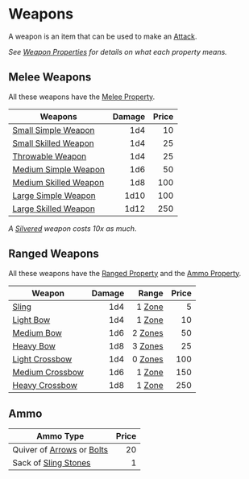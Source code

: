 # Weapons

A weapon is an item that can be used to make an [Attack](../../Game%20Procedures/Combat/Attack.md).

*See [Weapon Properties](../Weapon%20Properties/{Weapon%20Properties}.md) for details on what each property means.*

## Melee Weapons

All these weapons have the [Melee Property](../Weapon%20Properties/Melee%20Property.md).

| Weapons                                                               | Damage | Price |
| --------------------------------------------------------------------- | -----: | ----: |
| [Small Simple Weapon](Melee%20Weapons/Small%20Simple%20Weapon.md)     |    1d4 |    10 |
| [Small Skilled Weapon](Melee%20Weapons/Small%20Skilled%20Weapon.md)   |    1d4 |    25 |
| [Throwable Weapon](Melee%20Weapons/Throwable%20Weapon.md)             |    1d4 |    25 |
| [Medium Simple Weapon](Melee%20Weapons/Medium%20Simple%20Weapon.md)   |    1d6 |    50 |
| [Medium Skilled Weapon](Melee%20Weapons/Medium%20Skilled%20Weapon.md) |    1d8 |   100 |
| [Large Simple Weapon](Melee%20Weapons/Large%20Simple%20Weapon.md)     |   1d10 |   100 |
| [Large Skilled Weapon](Melee%20Weapons/Large%20Skilled%20Weapon.md)   |   1d12 |   250 |

*A [Silvered](../Material%20Properties/Silvered%20Property.md) weapon costs 10x as much*.

## Ranged Weapons

All these weapons have the [Ranged Property](../Weapon%20Properties/Ranged%20Property.md) and the [Ammo Property](../Weapon%20Properties/Ammo%20Property.md).

| Weapon                                                   | Damage |                                                        Range | Price |
| -------------------------------------------------------- | -----: | -----------------------------------------------------------: | ----: |
| [Sling](Ranged%20Weapons/Sling.md)                       |    1d4 |  1 [Zone](../../Game%20Procedures/Core%20Procedures/Zone.md) |     5 |
| [Light Bow](Ranged%20Weapons/Light%20Bow.md)             |    1d4 |  1 [Zone](../../Game%20Procedures/Core%20Procedures/Zone.md) |    10 |
| [Medium Bow](Ranged%20Weapons/Medium%20Bow.md)           |    1d6 | 2 [Zones](../../Game%20Procedures/Core%20Procedures/Zone.md) |    50 |
| [Heavy Bow](Ranged%20Weapons/Heavy%20Bow.md)             |    1d8 | 3 [Zones](../../Game%20Procedures/Core%20Procedures/Zone.md) |    25 |
| [Light Crossbow](Ranged%20Weapons/Light%20Crossbow.md)   |    1d4 | 0 [Zones](../../Game%20Procedures/Core%20Procedures/Zone.md) |   100 |
| [Medium Crossbow](Ranged%20Weapons/Medium%20Crossbow.md) |    1d6 |  1 [Zone](../../Game%20Procedures/Core%20Procedures/Zone.md) |   150 |
| [Heavy Crossbow](Ranged%20Weapons/Heavy%20Crossbow.md)   |    1d8 |  1 [Zone](../../Game%20Procedures/Core%20Procedures/Zone.md) |   250 |

## Ammo

| Ammo Type                                                  | Price |
| ---------------------------------------------------------- | ----: |
| Quiver of [Arrows](Ammo/Arrow.md) or [Bolts](Ammo/Bolt.md) |    20 |
| Sack of [Sling Stones](Ammo/Sling%20Stone.md)              |     1 |

